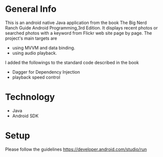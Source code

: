 # General Info
This is an android native Java application from the book The Big Nerd Ranch Guide Android Programming,3rd Edition. It displays recent photos or searched photos with a keyword from Flickr web site page by page. The project's main targets are
- using MVVM and data binding.
- using audio playback.

I added the followings to the standard code described in the book
- Dagger for Dependency Injection
- playback speed control

# Technology
- Java
- Android SDK

# Setup
Please follow the guidelines 
https://developer.android.com/studio/run
